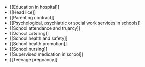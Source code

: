 - [[Education in hospital]]
- [[Head lice]]
- [[Parenting contract]]
- [[Psychological, psychiatric or social work services in schools]]
- [[School attendance and truancy]]
- [[School catering]]
- [[School health and safety]]
- [[School health promotion]]
- [[School nursing]]
- [[Supervised medication in school]]
- [[Teenage pregnancy]]
